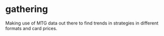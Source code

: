 # gathering
Making use of MTG data out there to find trends in strategies in different formats and card prices.
